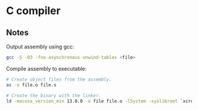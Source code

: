 # C compiler

## Notes

Output assembly using gcc:

```sh
gcc -S -O3 -fno-asynchronous-unwind-tables <file>
```

Compile assembly to executable:

```sh
# Create object files from the assembly.
as -o file.o file.s

# Create the binary with the linker.
ld -macosx_version_min 13.0.0 -o file file.o -lSystem -syslibroot `xcrun -sdk macosx --show-sdk-path` -e _main -arch arm64
```
